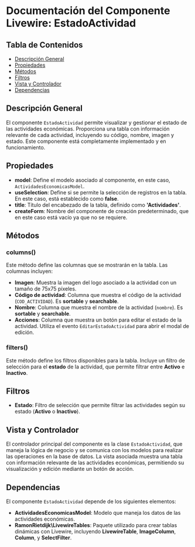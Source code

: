 # Documentación del Componente Livewire: EstadoActividad

## Tabla de Contenidos
- [Descripción General](#descripción-general)
- [Propiedades](#propiedades)
- [Métodos](#métodos)
- [Filtros](#filtros)
- [Vista y Controlador](#vista-y-controlador)
- [Dependencias](#dependencias)

## Descripción General
El componente `EstadoActividad` permite visualizar y gestionar el estado de las actividades económicas. Proporciona una tabla con información relevante de cada actividad, incluyendo su código, nombre, imagen y estado. Este componente está completamente implementado y en funcionamiento.

## Propiedades

- **model**: Define el modelo asociado al componente, en este caso, `ActividadesEconomicasModel`.
- **useSelection**: Define si se permite la selección de registros en la tabla. En este caso, está establecido como **false**.
- **title**: Título del encabezado de la tabla, definido como **'Actividades'**.
- **createForm**: Nombre del componente de creación predeterminado, que en este caso está vacío ya que no se requiere.

## Métodos

### columns()
Este método define las columnas que se mostrarán en la tabla. Las columnas incluyen:

- **Imagen**: Muestra la imagen del logo asociado a la actividad con un tamaño de 75x75 píxeles.
- **Código de actividad**: Columna que muestra el código de la actividad (`COD_ACTIVIDAD`). Es **sortable** y **searchable**.
- **Nombre**: Columna que muestra el nombre de la actividad (`nombre`). Es **sortable** y **searchable**.
- **Acciones**: Columna que muestra un botón para editar el estado de la actividad. Utiliza el evento `EditarEstadoActividad` para abrir el modal de edición.

### filters()
Este método define los filtros disponibles para la tabla. Incluye un filtro de selección para el **estado** de la actividad, que permite filtrar entre **Activo** e **Inactivo**.

## Filtros

- **Estado**: Filtro de selección que permite filtrar las actividades según su estado (**Activo** o **Inactivo**).

## Vista y Controlador
El controlador principal del componente es la clase `EstadoActividad`, que maneja la lógica de negocio y se comunica con los modelos para realizar las operaciones en la base de datos. La vista asociada muestra una tabla con información relevante de las actividades económicas, permitiendo su visualización y edición mediante un botón de acción.

## Dependencias

El componente `EstadoActividad` depende de los siguientes elementos:

- **ActividadesEconomicasModel**: Modelo que maneja los datos de las actividades económicas.
- **RamonRietdijk\LivewireTables**: Paquete utilizado para crear tablas dinámicas con Livewire, incluyendo **LivewireTable**, **ImageColumn**, **Column**, y **SelectFilter**.

